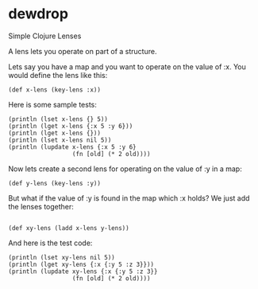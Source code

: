 # dewdrop
Simple Clojure Lenses

A lens lets you operate on part of a structure.

Lets say you have a map and you want to operate on the value of :x.
You would define the lens like this:

```
(def x-lens (key-lens :x))
```
Here is some sample tests:

```
(println (lset x-lens {} 5))
(println (lget x-lens {:x 5 :y 6}))
(println (lget x-lens {}))
(println (lset x-lens nil 5))
(println (lupdate x-lens {:x 5 :y 6}
                  (fn [old] (* 2 old))))
```
Now lets create a second lens for operating on the value of :y in a map:

```
(def y-lens (key-lens :y))
```
But what if the value of :y is found in the map which :x holds?
We just add the lenses together:
```

(def xy-lens (ladd x-lens y-lens))
```
And here is the test code:

```
(println (lset xy-lens nil 5))
(println (lget xy-lens {:x {:y 5 :z 3}}))
(println (lupdate xy-lens {:x {:y 5 :z 3}}
                  (fn [old] (* 2 old))))
```
